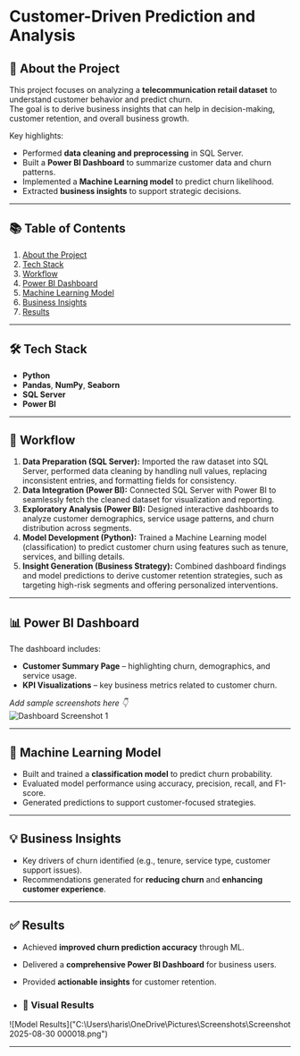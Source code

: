 # Customer-Driven Prediction and Analysis

## 📌 About the Project
This project focuses on analyzing a **telecommunication retail dataset** to understand customer behavior and predict churn.  
The goal is to derive business insights that can help in decision-making, customer retention, and overall business growth.  

Key highlights:
- Performed **data cleaning and preprocessing** in SQL Server.  
- Built a **Power BI Dashboard** to summarize customer data and churn patterns.  
- Implemented a **Machine Learning model** to predict churn likelihood.  
- Extracted **business insights** to support strategic decisions.  

---

## 📚 Table of Contents
1. [About the Project](#-about-the-project)  
2. [Tech Stack](#-tech-stack)  
3. [Workflow](#-workflow)  
4. [Power BI Dashboard](#-power-bi-dashboard)  
5. [Machine Learning Model](#-machine-learning-model)  
6. [Business Insights](#-business-insights)  
7. [Results](#-results)  

---

## 🛠 Tech Stack
- **Python**  
- **Pandas**, **NumPy**, **Seaborn**  
- **SQL Server**  
- **Power BI**  

---

## 🔄 Workflow
1. **Data Preparation (SQL Server):** Imported the raw dataset into SQL Server, performed data cleaning by handling null values, replacing inconsistent entries, and formatting fields for consistency.  
2. **Data Integration (Power BI):** Connected SQL Server with Power BI to seamlessly fetch the cleaned dataset for visualization and reporting.  
3. **Exploratory Analysis (Power BI):** Designed interactive dashboards to analyze customer demographics, service usage patterns, and churn distribution across segments.  
4. **Model Development (Python):** Trained a Machine Learning model (classification) to predict customer churn using features such as tenure, services, and billing details.  
5. **Insight Generation (Business Strategy):** Combined dashboard findings and model predictions to derive customer retention strategies, such as targeting high-risk segments and offering personalized interventions.  


---

## 📊 Power BI Dashboard
The dashboard includes:  
- **Customer Summary Page** – highlighting churn, demographics, and service usage.  
- **KPI Visualizations** – key business metrics related to customer churn.  

_Add sample screenshots here 👇_  
![Dashboard Screenshot 1]("https://github.com/saharanharish/Customer-Churn-Prediction/blob/1370cc6202413574de01d548664305cbb9834c9a/powerbidashboard.png")  


---

## 🤖 Machine Learning Model
- Built and trained a **classification model** to predict churn probability.  
- Evaluated model performance using accuracy, precision, recall, and F1-score.  
- Generated predictions to support customer-focused strategies.  

---

## 💡 Business Insights
- Key drivers of churn identified (e.g., tenure, service type, customer support issues).  
- Recommendations generated for **reducing churn** and **enhancing customer experience**.  

---

## ✅ Results
- Achieved **improved churn prediction accuracy** through ML.  
- Delivered a **comprehensive Power BI Dashboard** for business users.  
- Provided **actionable insights** for customer retention.

- ### 📸 Visual Results
![Model Results]("C:\Users\haris\OneDrive\Pictures\Screenshots\Screenshot 2025-08-30 000018.png")  

---

